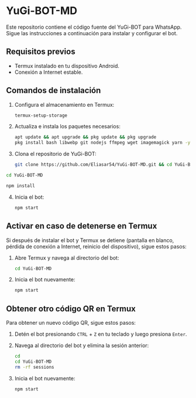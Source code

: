 # YuGi-BOT-MD

Este repositorio contiene el código fuente del YuGi-BOT para WhatsApp. Sigue las instrucciones a continuación para instalar y configurar el bot.

## Requisitos previos

- Termux instalado en tu dispositivo Android.
- Conexión a Internet estable.

## Comandos de instalación

1. Configura el almacenamiento en Termux:
    ```sh
    termux-setup-storage
    ```

2. Actualiza e instala los paquetes necesarios:
    ```sh
    apt update && apt upgrade && pkg update && pkg upgrade
    pkg install bash libwebp git nodejs ffmpeg wget imagemagick yarn -y
    ```

3. Clona el repositorio de YuGi-BOT:
    ```sh
    git clone https://github.com/Eliasar54/YuGi-BOT-MD.git && cd YuGi-BOT-MD && yarn && npm install
    ```
```sh
cd YuGi-BOT-MD
```
```sh
npm install
```
4. Inicia el bot:
    ```sh
    npm start
    ```

## Activar en caso de detenerse en Termux

Si después de instalar el bot y Termux se detiene (pantalla en blanco, pérdida de conexión a Internet, reinicio del dispositivo), sigue estos pasos:

1. Abre Termux y navega al directorio del bot:
    ```sh
    cd YuGi-BOT-MD
    ```

2. Inicia el bot nuevamente:
    ```sh
    npm start
    ```

## Obtener otro código QR en Termux

Para obtener un nuevo código QR, sigue estos pasos:

1. Detén el bot presionando `CTRL` + `Z` en tu teclado y luego presiona `Enter`.
2. Navega al directorio del bot y elimina la sesión anterior:
    ```sh
    cd
    cd YuGi-BOT-MD
    rm -rf sessions
    ```

3. Inicia el bot nuevamente:
    ```sh
    npm start
    ```


